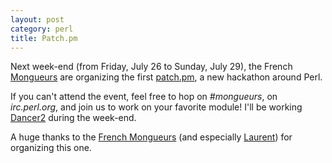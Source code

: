 ```yaml
---
layout: post
category: perl
title: Patch.pm
---
```


Next week-end (from Friday, July 26 to Sunday, July 29), the French [Mongueurs](http://mongueurs.pm/) are organizing the first [patch.pm](http://patch.pm/p0/), a new hackathon around Perl.

If you can't attend the event, feel free to hop on *#mongueurs*, on *irc.perl.org*, and join us to work on your favorite module! I'll be working [Dancer2](http://github.com/perldancer/Dancer2) during the week-end.

A huge thanks to the [French Mongueurs](https://twitter.com/mongueurs_perl) (and especially [Laurent](https://twitter.com/elbeho)) for organizing this one.
